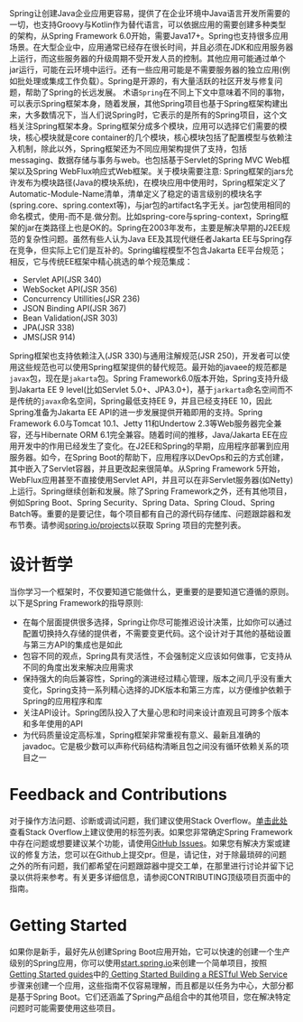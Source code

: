 Spring让创建Java企业应用更容易，提供了在企业环境中Java语言开发所需要的一切，也支持Groovy与Kotlin作为替代语言，可以依据应用的需要创建多种类型的架构，从Spring Framework 6.0开始，需要Java17+。Spring也支持很多应用场景。在大型企业中，应用通常已经存在很长时间，并且必须在JDK和应用服务器上运行，而这些服务器的升级周期不受开发人员的控制。其他应用可能通过单个jar运行，可能在云环境中运行。还有一些应用可能是不需要服务器的独立应用(例如批处理或集成工作负载）。Spring是开源的，有大量活跃的社区开发与修复问题，帮助了Spring的长远发展。
术语`Spring`在不同上下文中意味着不同的事物，可以表示Spring框架本身，随着发展，其他Spring项目也基于Spring框架构建出来，大多数情况下，当人们说Spring时，它表示的是所有的Spring项目，这个文档关注Spring框架本身。Spring框架分成多个模块，应用可以选择它们需要的模块，核心模块就是core container的几个模块，核心模块包括了配置模型与依赖注入机制，除此以外，Spring框架还为不同应用架构提供了支持，包括messaging、数据存储与事务与web。也包括基于Servlet的Spring MVC Web框架以及Spring WebFlux响应式Web框架。关于模块需要注意: Spring框架的jars允许发布为模块路径(Java的模块系统)，在模块应用中使用时，Spring框架定义了Automatic-Module-Name清单，清单定义了稳定的语言级别的模块名字(spring.core、spring.context等)，与jar包的artifact名字无关。jar包使用相同的命名模式，使用-而不是.做分割。比如spring-core与spring-context，Spring框架的jar在类路径上也是OK的。Spring在2003年发布，主要是解决早期的J2EE规范的复杂性问题。虽然有些人认为Java EE及其现代继任者Jakarta EE与Spring存在竞争，但实际上它们是互补的。Spring编程模型不包含Jakarta EE平台规范；相反，它与传统EE框架中精心挑选的单个规范集成：
- Servlet API(JSR 340)
- WebSocket API(JSR 356)
- Concurrency Utillities(JSR 236)
- JSON Binding API(JSR 367)
- Bean Validation(JSR 303)
- JPA(JSR 338)
- JMS(JSR 914)

Spring框架也支持依赖注入(JSR 330)与通用注解规范(JSR 250)，开发者可以使用这些规范也可以使用Spring框架提供的替代规范。最开始的javaee的规范都是`javax`包，现在是`jakarta`包。Spring Framework6.0版本开始，Spring支持升级到Jakarta EE 9 level(比如Servlet 5.0+、JPA3.0+)，基于`jarkarta`命名空间而不是传统的`javax`命名空间，Spring最低支持EE 9，并且已经支持EE 10，因此 Spring准备为Jakarta EE API的进一步发展提供开箱即用的支持。Spring Framework 6.0与Tomcat 10.1、Jetty 11和Undertow 2.3等Web服务器完全兼容，还与Hibernate ORM 6.1完全兼容。随着时间的推移，Java/Jakarta EE在应用开发中的作用已经发生了变化。在J2EE和Spring的早期，应用程序部署到应用服务器。如今，在Spring Boot的帮助下，应用程序以DevOps和云的方式创建，其中嵌入了Servlet容器，并且更改起来很简单。从Spring Framework 5开始，WebFlux应用甚至不直接使用Servlet API，并且可以在非Servlet服务器(如Netty)上运行。Spring继续创新和发展。除了Spring Framework之外，还有其他项目，例如Spring Boot、Spring Security、Spring Data、Spring Cloud、Spring Batch等。重要的是要记住，每个项目都有自己的源代码存储库、问题跟踪器和发布节奏。请参阅[spring.io/projects](https://spring.io/projects)以获取 Spring 项目的完整列表。
# 设计哲学
当你学习一个框架时，不仅要知道它能做什么，更重要的是要知道它遵循的原则。以下是Spring Framework的指导原则:
- 在每个层面提供很多选择，Spring让你尽可能推迟设计决策，比如你可以通过配置切换持久存储的提供者，不需要变更代码。这个设计对于其他的基础设置与第三方API的集成也是如此
- 包容不同的观点，Spring具有灵活性，不会强制定义应该如何做事，它支持从不同的角度出发来解决应用需求
- 保持强大的向后兼容性，Spring的演进经过精心管理，版本之间几乎没有重大变化，Spring支持一系列精心选择的JDK版本和第三方库，以方便维护依赖于Spring的应用程序和库
- 关注API设计。Spring团队投入了大量心思和时间来设计直观且可跨多个版本和多年使用的API
- 为代码质量设定高标准，Spring框架非常重视有意义、最新且准确的javadoc。它是极少数可以声称代码结构清晰且包之间没有循环依赖关系的项目之一
# Feedback and Contributions
对于操作方法问题、诊断或调试问题，我们建议使用Stack Overflow。[单击此处](https://stackoverflow.com/questions/tagged/spring+or+spring-mvc+or+spring-aop+or+spring-jdbc+or+spring-r2dbc+or+spring-transactions+or+spring-annotations+or+spring-jms+or+spring-el+or+spring-test+or+spring+or+spring-orm+or+spring-jmx+or+spring-cache+or+spring-webflux+or+spring-rsocket?tab=Newest)查看Stack Overflow上建议使用的标签列表。如果您非常确定Spring Framework中存在问题或想要建议某个功能，请使用[GitHub Issues](https://github.com/spring-projects/spring-framework/issues)。如果您有解决方案或建议的修复方法，您可以在Github上提交pr。但是，请记住，对于除最琐碎的问题之外的所有问题，我们都希望在问题跟踪器中提交工单，在那里进行讨论并留下记录以供将来参考。有关更多详细信息，请参阅CONTRIBUTING顶级项目页面中的指南。
# Getting Started
如果你是新手，最好先从创建Spring Boot应用开始，它可以快速的创建一个生产级别的Spring应用，你可以使用[start.spring.io](https://start.spring.io/)来创建一个简单项目，按照[Getting Started guides](https://spring.io/guides)中的[ Getting Started Building a RESTful Web Service](https://spring.io/guides/gs/rest-service/)步骤来创建一个应用，这些指南不仅容易理解，而且都是以任务为中心，大部分都是基于Spring Boot。它们还涵盖了Spring产品组合中的其他项目，您在解决特定问题时可能需要使用这些项目。















